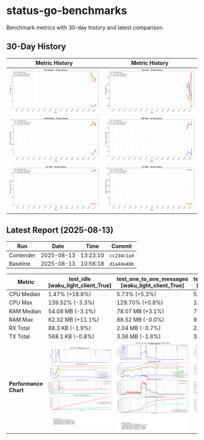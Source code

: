 # status-go-benchmarks

Benchmark metrics with 30-day history and latest comparison.

## 30-Day History

| Metric History                                         | Metric History                                     |
|--------------------------------------------------------|----------------------------------------------------|
| ![cpu_median_history.png](docs/cpu_median_history.png) | ![cpu_max_history.png](docs/cpu_max_history.png)   |
| ![ram_median_history.png](docs/ram_median_history.png) | ![ram_max_history.png](docs/ram_max_history.png)   |
| ![rx_total_history.png](docs/rx_total_history.png)     | ![tx_total_history.png](docs/tx_total_history.png) |

## Latest Report (2025-08-13)

| Run       | Date       | Time     | Commit      |
|-----------|------------|----------|-------------|
| Contender | 2025-08-13 | 13:23:10 | `cc234c1ad` |
| Baseline  | 2025-08-13 | 10:56:18 | `d1a4de48b` |

| Metric                | test_idle<br>[waku_light_client_True]                                                                                            | test_one_to_one_messages<br>[waku_light_client_True]                                                                                                           | test_one_to_one_messages<br>[waku_light_client_False]                                                                                                            |
|-----------------------|----------------------------------------------------------------------------------------------------------------------------------|----------------------------------------------------------------------------------------------------------------------------------------------------------------|------------------------------------------------------------------------------------------------------------------------------------------------------------------|
| CPU Median            | 1.47% (+18.8%)                                                                                                                   | 5.73% (+5.3%)                                                                                                                                                  | 5.44% (+5.6%)                                                                                                                                                    |
| CPU Max               | 139.52% (-3.3%)                                                                                                                  | 129.70% (+0.8%)                                                                                                                                                | 136.84% (-22.1%)                                                                                                                                                 |
| RAM Median            | 54.08 MB (-3.1%)                                                                                                                 | 78.07 MB (+3.1%)                                                                                                                                               | 77.05 MB (+2.3%)                                                                                                                                                 |
| RAM Max               | 62.32 MB (+11.1%)                                                                                                                | 88.52 MB (-0.0%)                                                                                                                                               | 92.27 MB (+3.8%)                                                                                                                                                 |
| RX Total              | 88.3 KB (-1.9%)                                                                                                                  | 2.04 MB (-0.7%)                                                                                                                                                | 2.02 MB (-1.4%)                                                                                                                                                  |
| TX Total              | 568.1 KB (-0.8%)                                                                                                                 | 3.36 MB (-1.6%)                                                                                                                                                | 3.78 MB (-1.8%)                                                                                                                                                  |
| **Performance Chart** | ![test_idle[waku_light_client_True]](benchmarks/20250813T132310_cc234c1ad/test_idle[waku_light_client_True]-20250813-131604.png) | ![test_one_to_one_messages[waku_light_client_True]](benchmarks/20250813T132310_cc234c1ad/test_one_to_one_messages[waku_light_client_True]-20250813-132230.png) | ![test_one_to_one_messages[waku_light_client_False]](benchmarks/20250813T132310_cc234c1ad/test_one_to_one_messages[waku_light_client_False]-20250813-131915.png) |
